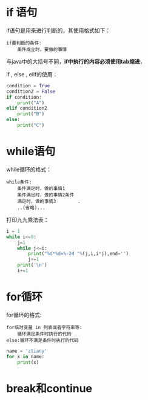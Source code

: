 # if 语句

if语句是用来进行判断的，其使用格式如下：

```
if要判断的条件:
    条件成立时，要做的事情
```

与java中的大括号不同，**if中执行的内容必须使用tab缩进**，

if , else , elif的使用：

```python
condition = True
condition2 = False
if condition:
    print("A")
elif condition2
    print("B")
else:
    print("C")
```

# while语句

while循环的格式：
```
while条件:
    条件满足时，做的事情1
    条件满足时，做的事情2条件
    满足时，做的事情3        .
    ..(省略)...
```
打印九九乘法表：
```python
i = 1
while i<=9:        
    j=1
    while j<=i:            
        print("%d*%d=%-2d "%(j,i,i*j),end='')
        j+=1        
    print('\n')        
    i+=1
```
# for循环

for循环的格式:

```
for临时变量 in 列表或者字符串等:
    循环满足条件时执行的代码
else:循环不满足条件时执行的代码
```
```python
name = 'ztiany'
for x in name:        
    print(x)
```

# break和continue



